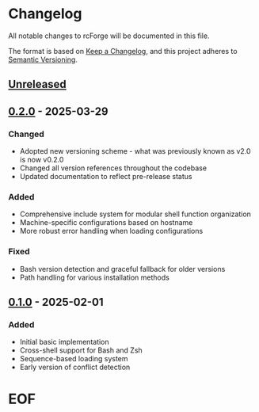 # Changelog

All notable changes to rcForge will be documented in this file.

The format is based on [Keep a Changelog](https://keepachangelog.com/en/1.0.0/),
and this project adheres to [Semantic Versioning](https://semver.org/spec/v2.0.0.html).

## [Unreleased]

## [0.2.0] - 2025-03-29
### Changed
- Adopted new versioning scheme - what was previously known as v2.0 is now v0.2.0
- Changed all version references throughout the codebase
- Updated documentation to reflect pre-release status

### Added
- Comprehensive include system for modular shell function organization
- Machine-specific configurations based on hostname
- More robust error handling when loading configurations

### Fixed
- Bash version detection and graceful fallback for older versions
- Path handling for various installation methods

## [0.1.0] - 2025-02-01
### Added
- Initial basic implementation
- Cross-shell support for Bash and Zsh
- Sequence-based loading system
- Early version of conflict detection

[Unreleased]: https://github.com/mhasse1/rcforge/compare/v0.2.0...HEAD
[0.2.0]: https://github.com/mhasse1/rcforge/compare/v0.1.0...v0.2.0
[0.1.0]: https://github.com/mhasse1/rcforge/releases/tag/v0.1.0
# EOF
